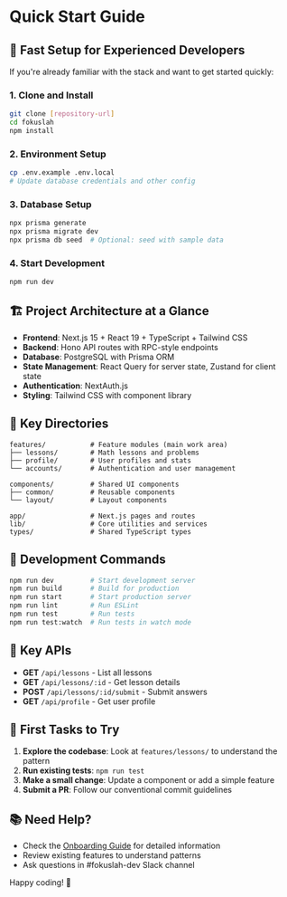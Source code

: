 # Quick Start Guide

## 🚀 Fast Setup for Experienced Developers

If you're already familiar with the stack and want to get started quickly:

### 1. Clone and Install
```bash
git clone [repository-url]
cd fokuslah
npm install
```

### 2. Environment Setup
```bash
cp .env.example .env.local
# Update database credentials and other config
```

### 3. Database Setup
```bash
npx prisma generate
npx prisma migrate dev
npx prisma db seed  # Optional: seed with sample data
```

### 4. Start Development
```bash
npm run dev
```

## 🏗️ Project Architecture at a Glance

- **Frontend**: Next.js 15 + React 19 + TypeScript + Tailwind CSS
- **Backend**: Hono API routes with RPC-style endpoints
- **Database**: PostgreSQL with Prisma ORM
- **State Management**: React Query for server state, Zustand for client state
- **Authentication**: NextAuth.js
- **Styling**: Tailwind CSS with component library

## 📁 Key Directories

```
features/           # Feature modules (main work area)
├── lessons/        # Math lessons and problems
├── profile/        # User profiles and stats
└── accounts/       # Authentication and user management

components/         # Shared UI components
├── common/         # Reusable components
└── layout/         # Layout components

app/                # Next.js pages and routes
lib/                # Core utilities and services
types/              # Shared TypeScript types
```

## 🔄 Development Commands

```bash
npm run dev         # Start development server
npm run build       # Build for production
npm run start       # Start production server
npm run lint        # Run ESLint
npm run test        # Run tests
npm run test:watch  # Run tests in watch mode
```

## 🔧 Key APIs

- **GET** `/api/lessons` - List all lessons
- **GET** `/api/lessons/:id` - Get lesson details
- **POST** `/api/lessons/:id/submit` - Submit answers
- **GET** `/api/profile` - Get user profile

## 🎯 First Tasks to Try

1. **Explore the codebase**: Look at `features/lessons/` to understand the pattern
2. **Run existing tests**: `npm run test`
3. **Make a small change**: Update a component or add a simple feature
4. **Submit a PR**: Follow our conventional commit guidelines

## 📚 Need Help?

- Check the [Onboarding Guide](./onboarding-guide.md) for detailed information
- Review existing features to understand patterns
- Ask questions in #fokuslah-dev Slack channel

Happy coding! 🚀